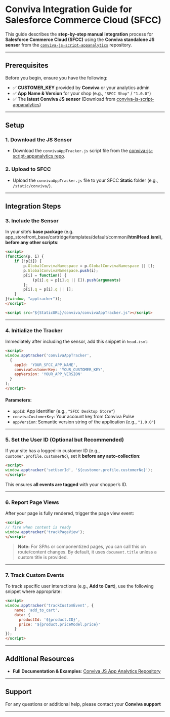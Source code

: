 # Conviva Integration Guide for Salesforce Commerce Cloud (SFCC)

This guide describes the **step-by-step manual integration** process for **Salesforce Commerce Cloud (SFCC)** using the **Conviva standalone JS sensor** from the [`conviva-js-script-appanalytics`](https://github.com/Conviva/conviva-js-script-appanalytics) repository.

---

## Prerequisites

Before you begin, ensure you have the following:

- ✅ **CUSTOMER_KEY** provided by **Conviva** or your analytics admin
- ✅ **App Name & Version** for your shop (e.g., `"SFCC Shop"` / `"1.0.0"`)
- ✅ The **latest Conviva JS sensor** (Download from [conviva-js-script-appanalytics](https://github.com/Conviva/conviva-js-script-appanalytics))

---

## Setup

### 1. Download the JS Sensor

- Download the `convivaAppTracker.js` script file from the [conviva-js-script-appanalytics repo](https://github.com/Conviva/conviva-js-script-appanalytics).

### 2. Upload to SFCC

- Upload the `convivaAppTracker.js` file to your SFCC **Static** folder (e.g., `/static/conviva/`).

---

## Integration Steps

### 3. Include the Sensor

In your site’s **base package** (e.g. app_storefront_base/cartridge/templates/default/common/**htmlHead.isml**), **before any other scripts**:

```html
<script>
(function(p, i) {
    if (!p[i]) {
        p.GlobalConvivaNamespace = p.GlobalConvivaNamespace || [];
        p.GlobalConvivaNamespace.push(i);
        p[i] = function() {
            (p[i].q = p[i].q || []).push(arguments)
        };
        p[i].q = p[i].q || [];
    }
}(window, "apptracker"));
</script>

<script src="${StaticURL}/conviva/convivaAppTracker.js"></script>
```

---

### 4. Initialize the Tracker

Immediately after including the sensor, add this snippet in `head.isml`:

```html
<script>
window.apptracker('convivaAppTracker',
  {     
    appId: 'YOUR_SFCC_APP_NAME',     
    convivaCustomerKey: 'YOUR_CUSTOMER_KEY',     
    appVersion: 'YOUR_APP_VERSION'   
  }
);
</script>
```

#### Parameters:
- `appId`: App identifier (e.g., `"SFCC Desktop Store"`)
- `convivaCustomerKey`: Your account key from Conviva Pulse
- `appVersion`: Semantic version string of the application (e.g., `"1.0.0"`)

---

### 5. Set the User ID (Optional but Recommended)

If your site has a logged-in customer ID (e.g., `customer.profile.customerNo`), set it **before any auto-collection**:

```html
<script>   
window.apptracker('setUserId', '${customer.profile.customerNo}');
</script>
```

This ensures **all events are tagged** with your shopper’s ID.

---

### 6. Report Page Views

After your page is fully rendered, trigger the page view event:

```html
<script>   
// fire when content is ready   
window.apptracker('trackPageView');
</script>
```

> **Note:** For SPAs or componentized pages, you can call this on route/content changes. By default, it uses `document.title` unless a custom title is provided.

---

### 7. Track Custom Events

To track specific user interactions (e.g., **Add to Cart**), use the following snippet where appropriate:

```html
<script>   
window.apptracker('trackCustomEvent', {     
    name: 'add_to_cart',     
    data: {       
      productId: '${product.ID}',       
      price: '${product.priceModel.price}'     
    }   
});
</script>
```

---

## Additional Resources

- **Full Documentation & Examples**: [Conviva JS App Analytics Repository](https://github.com/Conviva/conviva-js-script-appanalytics)

---

## Support

For any questions or additional help, please contact your **Conviva support** 

---

